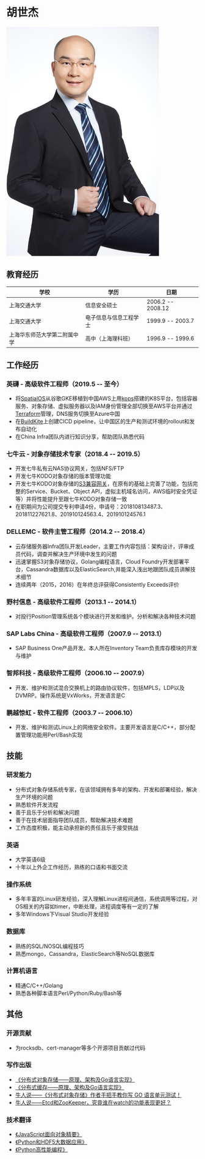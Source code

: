 # 胡世杰

![胡世杰](https://raw.githubusercontent.com/stuarthu/resume/master/resource/hsj.jpg)

## 教育经历

| 学校 | 学历 | 日期 |
| ------ | ------ | ------ |
| 上海交通大学 | 信息安全硕士 | 2006.2 -- 2008.12 |
| 上海交通大学 | 电子信息与信息工程学士 | 1999.9 -- 2003.7 |
| 上海华东师范大学第二附属中学 | 高中（上海理科班） | 1996.9 -- 1999.6 |

## 工作经历

### 英礴 - 高级软件工程师（2019.5 -- 至今）
* 将[SpatialOS](https://console.spatialoschina.com)从谷歌GKE移植到中国AWS上用[kops](https://github.com/kubernetes/kops)搭建的K8S平台，包括容器服务、对象存储、虚拟服务器以及IAM身份管理全部切换至AWS平台并通过[Terraform](https://www.terraform.io/)管理，DNS服务切换至Azure中国
* 在[BuildKite](https://buildkite.com)上创建CICD pipeline，让中国区的生产和测试环境的rollout和发布自动化
* 在China Infra团队内进行知识分享，帮助团队熟悉代码

### 七牛云 - 对象存储技术专家（2018.4 -- 2019.5）
* 开发七牛私有云NAS协议网关，包括NFS/FTP
* 开发七牛KODO对象存储的版本管理功能
* 开发七牛KODO对象存储的[S3兼容网关](https://developer.qiniu.com/kodo/manual/4088/s3-access-domainname)，在原有的基础上完善了功能，包括完整的Service、Bucket、Object API，虚拟主机域名访问，AWS临时安全凭证等）并将性能提升至跟七牛KODO对象存储一致
* 在职期间为公司提交专利申请4份，申请号：201810813487.3、201811227621.8、201910124563.4、201910124576.1

### DELLEMC - 软件主管工程师（2014.2 -- 2018.4）
* 云存储服务器Infra团队开发Leader，主要工作内容包括：架构设计，评审成员代码，调查并解决生产环境中发生的问题
* 迅速掌握S3对象存储协议，Golang编程语言，Cloud Foundry开发部署平台，Cassandra数据库以及ElasticSearch,并能深入浅出地跟团队成员讲解技术细节
* 连续两年（2015，2016）在年终总评获得Consistently Exceeds评价

### 野村信息 - 高级软件工程师（2013.1 -- 2014.1）
* 对投行Position管理系统各个模块进行开发和维护。分析和解决各种技术问题

### SAP Labs China - 高级软件工程师（2007.9 -- 2013.1）
* SAP Business One产品开发。本人所在Inventory Team负责库存模块的开发与维护

### 智邦科技 - 高级软件工程师（2006.10 -- 2007.9）
* 开发、维护和测试混合交换机上的路由协议软件，包括MPLS，LDP以及DVMRP。操作系统是VxWorks，开发语言是C

### 鹏越惊虹 - 软件工程师（2003.7 -- 2006.10）
* 开发、维护和测试Linux上的网络安全软件。主要开发语言是C/C++，部分配置管理功能用Perl/Bash实现

## 技能

### 研发能力
* 分布式对象存储系统专家，在该领域拥有多年的架构、开发和部署经验，解决生产环境的问题
* 熟悉软件开发流程
* 善于且乐于分析和解决问题
* 善于在技术层面指导团队成员，帮助解决技术难题
* 工作态度积极，能主动承担新的责任且乐于接受挑战

### 英语
* 大学英语6级
* 十年以上外企工作经历，熟练的口语和书面交流

### 操作系统
* 多年丰富的Linux研发经验，深入理解Linux进程间通信，系统调用等过程，对OS相关的内容如timer，中断处理，进程调度等有一定的了解
* 多年Windows下Visual Studio开发经验

### 数据库
* 熟练的SQL/NOSQL编程技巧
* 熟悉mongo，Cassandra，ElasticSearch等NoSQL数据库

### 计算机语言
* 精通C/C++/Golang
* 熟悉各种脚本语言Perl/Python/Ruby/Bash等

## 其他

### 开源贡献
* 为rocksdb、cert-manager等多个开源项目贡献过代码

### 写作出版
* [《分布式对象存储——原理、架构及Go语言实现》](https://www.epubit.com/book/detail/35229)
* [《分布式缓存——原理、架构及Go语言实现》](https://www.epubit.com/book/detail/39324)
* [牛人说——《分布式对象存储》作者手把手教你写 GO 语言单元测试！](https://mp.weixin.qq.com/s?__biz=MjM5NzAwNDI4Mg==&mid=2652196413&idx=1&sn=49d1a46b5eb2e618ff806e86cf306fe0&chksm=bd0178a88a76f1be0b8f32277826ca7238129d0202ffc1f0d38d54cf159faf02b9ae0068e368&scene=0&key=89d12b870c1b66b5ec43e88c0faf319b337a93be60e7c8c5df07f638b88bd261fcb6d999ba21f36f05ac827acc7eac692cc646d49f8ace1b4f97a83f74afbb2b4f3ed084dd670e72acf9e4f297e0d1ad&ascene=1&uin=MjEzNDk3NjI2MQ%3D%3D&devicetype=Windows+10&version=62060739&lang=zh_CN&pass_ticket=PseL9vQ%2FvE%2FIyMdO6JNVhkQskGYFgovcHIXJMyAXAw74%2FM%2FpWFIAT%2FyjUo31BACt)
* [牛人说——Etcd和ZooKeeper，究竟谁在watch的功能表现更好？](https://mp.weixin.qq.com/s?__biz=MjM5NzAwNDI4Mg==&mid=2652196648&idx=1&sn=aa43f22f40530ddb98d57d46be62e8f5&chksm=bd0179bd8a76f0ab6f293b33c7835b62171c022dc1142954a0de672916de7e2c88ccb5207364&scene=0&xtrack=1&key=ea0a47f5b68e2b15fcecaa76021ff7af63d7f87a40c59c8dbd036bc83feb60d8983af49b3cd4610202efc59db73494237dd4b45007263ef367a22d419726eb227a616ca2c0adae9ec440124531dfa727&ascene=1&uin=MjEzNDk3NjI2MQ%3D%3D&devicetype=Windows+10&version=62060739&lang=zh_CN&pass_ticket=lngljQjNHjaKs%2BN7P5RV8mDTDd5mXv%2BxcLvdr44y8pkX99xXecsXoIuwxruiGNa7)

### 技术翻译
* [《JavaScript面向对象精要》](https://www.epubit.com/book/detail/33175)
* [《Python和HDF5大数据应用》](https://www.epubit.com/book/detail/15126)
* [《Python高性能编程》](https://www.epubit.com/book/detail/14722)
